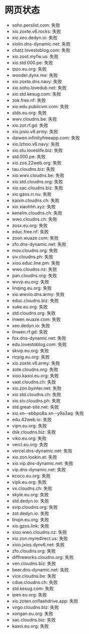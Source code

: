 # 网页状态
- soho.perslist.com: 失败
- xio.zoxte.v6.rocks: 失败
- xio.xeo.dedyn.io: 失败
- xiolin.dns-dynamic.net: 失败
- chatz.lovestoblog.com: 失败
- xio.zoot.myfw.us: 失败
- xio.std.000.pe: 失败
- ipzo.eu.org: 失败
- wonder.dynx.me: 失败
- xio.zoxte.dns.navy: 失败
- xio.soho.lovedub.net: 失败
- xio.std.kesug.com: 失败
- zok.free.nf: 失败
- xio.edu.publicvm.com: 失败
- stds.eu.org: 失败
- wwv.cloudns.be: 失败
- xio.zot.rf.gd: 失败
- xio.jxsio.v6.army: 失败
- daiwen.infinityfreeapp.com: 失败
- xio.lzhoo.v6.navy: 失败
- xio.stu.loveslife.biz: 失败
- std.000.pe: 失败
- xio.zos.22web.org: 失败
- tau.cloudns.biz: 失败
- xio.wwv.cloudns.be: 失败
- xio.std.cloudns.org: 失败
- xio.sac.cloudns.biz: 失败
- xio.gzos.rr.nu: 失败
- kaixin.cloudns.ch: 失败
- xio.xiaohhh.xyz: 失败
- kenelm.cloudns.ch: 失败
- wwo.cloudns.ch: 失败
- zosx.eu.org: 失败
- educ.free.nf: 失败
- zoon.wuaze.com: 失败
- zfo.dns-dynamic.net: 失败
- mov.cloudns.org: 失败
- siv.cloudns.ph: 失败
- xioo.educ.line.pm: 失败
- wwo.cloudns.nz: 失败
- pan.cloudns.org: 失败
- wvvp.eu.org: 失败
- linqing.eu.org: 失败
- xio.wwvio.dns.army: 失败
- educ.cloudns.biz: 失败
- suke.eu.org: 失败
- std.cloudns.org: 失败
- inwen.wuaze.com: 失败
- xeo.dedyn.io: 失败
- linwen.rf.gd: 失败
- fox.dns-dynamic.net: 失败
- edu.lovestoblog.com: 失败
- skvip.eu.org: 失败
- ricpig.eu.org: 失败
- xio.zoxte.v6.army: 失败
- zote.cloudns.org: 失败
- xioo.kaxoi.eu.org: 失败
- vast.cloudns.ch: 失败
- xio.zon.byinter.net: 失败
- xio.std.cloudns.ch: 失败
- xio.siv.cloudns.ph: 失败
- std.great-site.net: 失败
- xio.xn--ebbpo8a.xn--y9a3aq: 失败
- edu.42web.io: 失败
- vipn.eu.org: 失败
- dsk.cloudns.biz: 失败
- viko.eu.org: 失败
- vercl.eu.org: 失败
- vercel.dns-dynamic.net: 失败
- xio.zon.lookin.at: 失败
- xio.vip.dns-dynamic.net: 失败
- vip.dns-dynamic.net: 失败
- kcoco.eu.org: 失败
- vipk.eu.org: 失败
- vx.cloudns.ch: 失败
- skyle.eu.org: 失败
- std.dedyn.io: 失败
- svip.cloudns.org: 失败
- zot.dedyn.io: 失败
- linqin.eu.org: 失败
- xio.gzos.link: 失败
- xioo.wwo.cloudns.nz: 失败
- xio.zon.myredirect.us: 失败
- xioo.jxios.dynv6.net: 失败
- zfo.cloudns.org: 失败
- diffireworks.cloudns.org: 失败
- ven.cloudns.biz: 失败
- beer.dns-dynamic.net: 失败
- vice.cloudns.be: 失败
- cdue.cloudns.ch: 失败
- std.kesug.com: 失败
- ipen.eu.org: 失败
- xio.zoten.onflashdrive.app: 失败
- virgo.cloudns.biz: 失败
- xongan.eu.org: 失败
- sac.cloudns.biz: 失败
- kaxoi.eu.org: 失败
